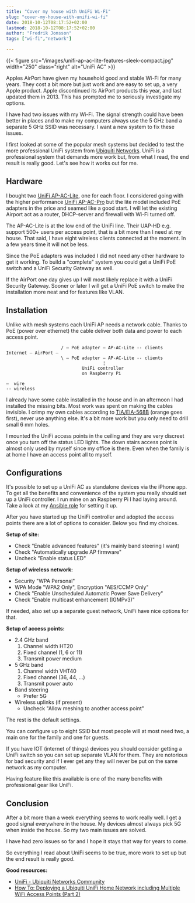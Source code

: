 ```yaml
---
title: "Cover my house with UniFi Wi-Fi"
slug: "cover-my-house-with-unifi-wi-fi"
date: 2018-10-12T08:17:52+02:00
lastmod: 2018-10-12T08:17:52+02:00
author: "Fredrik Jonsson"
tags: ["wi-fi","network"]

---
```


{{< figure src="/images/unifi-ap-ac-lite-features-sleek-compact.jpg" width="250" class="right" alt="UniFi AC" >}}

Apples AirPort have given my household good and stable Wi-Fi for many years. They cost a bit more but just work and are easy to set up, a very Apple product. Apple discontinued its AirPort products this year, and last updated them in 2013. This has prompted me to seriously investigate my options.

I have had two issues with my Wi-Fi. The signal strength could have been better in places and to make my computers always use the 5 GHz band a separate 5 GHz SSID was necessary. I want a new system to fix these issues.

I first looked at some of the popular mesh systems but decided to test the more professional UniFi system from [Ubiquiti Networks](https://www.ubnt.com/). UniFi is a professional system that demands more work but, from what I read, the end result is really good. Let's see how it works out for me.


## Hardware

I bought two [UniFi AP-AC-Lite](https://www.ubnt.com/unifi/unifi-ap-ac-lite/), one for each floor. I considered going with the higher performance [UniFi AP-AC-Pro](https://www.ubnt.com/unifi/unifi-ap-ac-pro/) but the lite model included PoE adapters in the price and seamed like a good start. I will let the existing Airport act as a router, DHCP-server and firewall with Wi-Fi turned off.

The AP-AC-Lite is at the low end of the UniFi line. Their UAP‑HD e.g. support 500+ users per access point, that is a bit more than I need at my house. That said, I have eight wireless clients connected at the moment. In a few years time it will not be less.

Since the PoE adapters was included I did not need any other hardware to get it working. To build a "complete" system you could get a UniFi PoE switch and a UniFi Security Gateway as well.

If the AirPort one day gives up I will most likely replace it with a UniFi Security Gateway. Sooner or later I will get a UniFi PoE switch to make the installation more neat and for features like VLAN.


## Installation

Unlike with mesh systems each UniFi AP needs a network cable. Thanks to PoE (power over ethernet) the cable deliver both data and power to each access point.

~~~~
                     / – PoE adapter – AP-AC-Lite -- clients
Internet – AirPort –
                     \ – PoE adapter – AP-AC-Lite -- clients
                                     ¦
                             UniFi controller
                             on Raspberry Pi

–  wire
-- wireless
~~~~

I already have some cable installed in the house and in an afternoon I had installed the missing bits. Most work was spent on making the cables invisible. I crimp my own cables according to [TIA/EIA-568B](https://en.wikipedia.org/wiki/TIA/EIA-568#T568A_and_T568B_termination) (orange goes first), never use anything else. It's a bit more work but you only need to drill small 6 mm holes.

I mounted the UniFi access points in the ceiling and they are very discreet once you turn off the status LED lights. The down stairs access point is almost only used by myself since my office is there. Even when the family is at home I have an access point all to myself.


## Configurations

It's possible to set up a UniFi AC as standalone devices via the iPhone app. To get all the benefits and convenience of the system you really should set up a UniFi controller. I run mine on an Raspberry Pi I had laying around. Take a look at my [Ansible role](https://github.com/frjo/ansible-roles) for setting it up.

After you have started up the UniFi controller and adopted the access points there are a lot of options to consider. Below you find my choices.

**Setup of site:**

* Check "Enable advanced features" (it's mainly band steering I want)
* Check "Automatically upgrade AP firmware"
* Uncheck "Enable status LED"

**Setup of wireless network:**

* Security "WPA Personal"
* WPA Mode "WPA2 Only", Encryption "AES/CCMP Only"
* Check "Enable Unscheduled Automatic Power Save Delivery"
* Check "Enable multicast enhancement (IGMPv3)"

If needed, also set up a separate guest network, UniFi have nice options for that.

**Setup of access points:**

* 2.4 GHz band
    1. Channel width HT20
    2. Fixed channel (1, 6 or 11)
    3. Transmit power medium
* 5 GHz band
    1. Channel width VHT40
    2. Fixed channel (36, 44, …)
    3. Transmit power auto
* Band steering
    * Prefer 5G
* Wireless uplinks (if present)
    * Uncheck "Allow meshing to another access point"

The rest is the default settings.

You can configure up to eight SSID but most people will at most need two, a main one for the family and one for guests.

If you have IOT (internet of things) devices you should consider getting a UniFi switch so you can set up separate VLAN for them. They are notorious for bad security and if I ever get any they will never be put on the same network as my computer.

Having feature like this available is one of the many benefits with professional gear like UniFi.


## Conclusion

After a bit more than a week everything seems to work really well. I get a good signal everywhere in the house. My devices almost always pick 5G when inside the house. So my two main issues are solved.

I have had zero issues so far and I hope it stays that way for years to come.

So everything I read about UniFi seems to be true, more work to set up but the end result is really good.

**Good resources:**

* [UniFi - Ubiquiti Networks Community](https://community.ubnt.com/unifi)
* [How To: Deploying a Ubiquiti UniFi Home Network including Multiple WiFi Access Points (Part 2)](https://freetime.mikeconnelly.com/archives/6373)